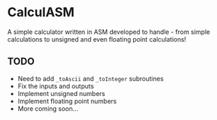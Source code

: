 # CalculASM
A simple calculator written in ASM developed to handle - from simple calculations to unsigned and even floating point calculations!

## TODO
- Need to add `_toAscii` and `_toInteger` subroutines
- Fix the inputs and outputs
- Implement unsigned numbers
- Implement floating point numbers
- More coming soon...
